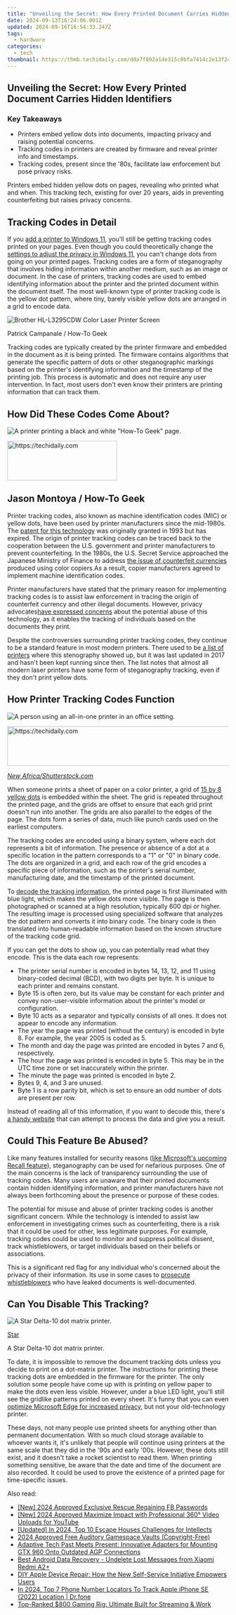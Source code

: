 ```yaml
---
title: "Unveiling the Secret: How Every Printed Document Carries Hidden Identifiers"
date: 2024-09-13T16:24:06.001Z
updated: 2024-09-16T16:54:33.247Z
tags:
  - hardware
categories:
  - tech
thumbnail: https://thmb.techidaily.com/dda7f892a14e315c0bfa7414c2e13f2432b695f38c3a471ddf15f2d24d24baec.jpg
---
```


## Unveiling the Secret: How Every Printed Document Carries Hidden Identifiers

### Key Takeaways

* Printers embed yellow dots into documents, impacting privacy and raising potential concerns.
* Tracking codes in printers are created by firmware and reveal printer info and timestamps.
* Tracking codes, present since the '80s, facilitate law enforcement but pose privacy risks.

 Printers embed hidden yellow dots on pages, revealing who printed what and when. This tracking tech, existing for over 20 years, aids in preventing counterfeiting but raises privacy concerns.

##  Tracking Codes in Detail

 If you [add a printer to Windows 11](https://video-capture.techidaily.com/updated-browsing-made-memorable-the-leading-screen-recorder-software-for-2024/), you'll still be getting tracking codes printed on your pages. Even though you could theoretically change the [settings to adjust the privacy in Windows 11](https://win-able.techidaily.com/reviving-game-playthroughs-solve-xbox-headset-problems-with-these-proven-steps/), you can't change dots from going on your printed pages. Tracking codes are a form of steganography that involves hiding information within another medium, such as an image or document. In the case of printers, tracking codes are used to embed identifying information about the printer and the printed document within the document itself. The most well-known type of printer tracking code is the yellow dot pattern, where tiny, barely visible yellow dots are arranged in a grid to encode data.

![Brother HL-L3295CDW Color Laser Printer Screen](https://static1.howtogeekimages.com/wordpress/wp-content/uploads/wm/2024/04/brother-hl-l3295cdw-color-laser-printer-screen-1.jpg) 

Patrick Campanale / How-To Geek

 Tracking codes are typically created by the printer firmware and embedded in the document as it is being printed. The firmware contains algorithms that generate the specific pattern of dots or other steganographic markings based on the printer's identifying information and the timestamp of the printing job. This process is automatic and does not require any user intervention. In fact, most users don't even know their printers are printing information that can track them.

##  How Did These Codes Come About?

![A printer printing a black and white "How-To Geek" page.](https://static1.howtogeekimages.com/wordpress/wp-content/uploads/2023/10/52775531323_2850f9e4cf_o-1.jpg) 

<!-- affiliate ads begin -->
<a href="https://bluettiit.sjv.io/c/5597632/2114264/17093" target="_top" id="2114264">
  <img src="//a.impactradius-go.com/display-ad/17093-2114264" border="0" alt="https://techidaily.com" width="250" height="90"/>
</a>
<img height="0" width="0" src="https://bluettiit.sjv.io/i/5597632/2114264/17093" style="position:absolute;visibility:hidden;" border="0" />
<!-- affiliate ads end -->

## Jason Montoya / How-To Geek

 Printer tracking codes, also known as machine identification codes (MIC) or yellow dots, have been used by printer manufacturers since the mid-1980s. The [patent for this technology](http://patents.google.com/patent/US5515451A/en) was originally granted in 1993 but has expired. The origin of printer tracking codes can be traced back to the cooperation between the U.S. government and printer manufacturers to prevent counterfeiting. In the 1980s, the U.S. Secret Service approached the Japanese Ministry of Finance to address [the issue of counterfeit currencies](https://www.bbc.com/future/article/20170607-why-printers-add-secret-tracking-dots) produced using color copiers.As a result, copier manufacturers agreed to implement machine identification codes.

 Printer manufacturers have stated that the primary reason for implementing tracking codes is to assist law enforcement in tracing the origin of counterfeit currency and other illegal documents. However, privacy advocates[have expressed concerns](https://www.eff.org/issues/printers) about the potential abuse of this technology, as it enables the tracking of individuals based on the documents they print.

 Despite the controversies surrounding printer tracking codes, they continue to be a standard feature in most modern printers. There used to be [a list of printers](https://www.eff.org/pages/list-printers-which-do-or-do-not-display-tracking-dots) where this stenography showed up, but it was last updated in 2017 and hasn't been kept running since then. The list notes that almost all modern laser printers have some form of steganography tracking, even if they don't print yellow dots.

##  How Printer Tracking Codes Function

![A person using an all-in-one printer in an office setting.](https://static1.howtogeekimages.com/wordpress/wp-content/uploads/2022/03/aio-printer-office.jpg) 

<!-- affiliate ads begin -->
<a href="https://unicoeye.pxf.io/c/5597632/2134492/18498" target="_top" id="2134492">
  <img src="//a.impactradius-go.com/display-ad/18498-2134492" border="0" alt="https://techidaily.com" width="728" height="90"/>
</a>
<img height="0" width="0" src="https://unicoeye.pxf.io/i/5597632/2134492/18498" style="position:absolute;visibility:hidden;" border="0" />
<!-- affiliate ads end -->

_[New Africa/Shutterstock.com](https://www.shutterstock.com/image-photo/employee-using-modern-printer-office-closeup-1923681830)_

 When someone prints a sheet of paper on a color printer, a grid of [15 by 8 yellow dots](https://w2.eff.org/Privacy/printers/docucolor/) is embedded within the sheet. The grid is repeated throughout the printed page, and the grids are offset to ensure that each grid print doesn't run into another. The grids are also parallel to the edges of the page. The dots form a series of data, much like punch cards used on the earliest computers.

 The tracking codes are encoded using a binary system, where each dot represents a bit of information. The presence or absence of a dot at a specific location in the pattern corresponds to a "1" or "0" in binary code. The dots are organized in a grid, and each row of the grid encodes a specific piece of information, such as the printer's serial number, manufacturing date, and the timestamp of the printed document.

 To [decode the tracking information](https://www.instructables.com/Yellow-Dots-of-Mystery-Is-Your-Printer-Spying-on-/), the printed page is first illuminated with blue light, which makes the yellow dots more visible. The page is then photographed or scanned at a high resolution, typically 600 dpi or higher. The resulting image is processed using specialized software that analyzes the dot pattern and converts it into binary code. The binary code is then translated into human-readable information based on the known structure of the tracking code grid.

 If you can get the dots to show up, you can potentially read what they encode. This is the data each row represents:

* The printer serial number is encoded in bytes 14, 13, 12, and 11 using binary-coded decimal (BCD), with two digits per byte. It is unique to each printer and remains constant.
* Byte 15 is often zero, but its value may be constant for each printer and convey non-user-visible information about the printer's model or configuration.
* Byte 10 acts as a separator and typically consists of all ones. It does not appear to encode any information.
* The year the page was printed (without the century) is encoded in byte 8\. For example, the year 2005 is coded as 5.
* The month and day the page was printed are encoded in bytes 7 and 6, respectively.
* The hour the page was printed is encoded in byte 5\. This may be in the UTC time zone or set inaccurately within the printer.
* The minute the page was printed is encoded in byte 2.
* Bytes 9, 4, and 3 are unused.
* Byte 1 is a row parity bit, which is set to ensure an odd number of dots are present per row.

 Instead of reading all of this information, if you want to decode this, there's [a handy website](https://w2.eff.org/Privacy/printers/docucolor/#program) that can attempt to process the data and give you a result.

##  Could This Feature Be Abused?

 Like many features installed for security reasons ([like Microsoft's upcoming Recall feature](https://youtube-stream.techidaily.com/in-2024-the-best-of-yt-a-deep-dive-into-music-dance-clips-23/)), steganography can be used for nefarious purposes. One of the main concerns is the lack of transparency surrounding the use of tracking codes. Many users are unaware that their printed documents contain hidden identifying information, and printer manufacturers have not always been forthcoming about the presence or purpose of these codes.

 The potential for misuse and abuse of printer tracking codes is another significant concern. While the technology is intended to assist law enforcement in investigating crimes such as counterfeiting, there is a risk that it could be used for other, less legitimate purposes. For example, tracking codes could be used to monitor and suppress political dissent, track whistleblowers, or target individuals based on their beliefs or associations.

 This is a significant red flag for any individual who's concerned about the privacy of their information. Its use in some cases to [prosecute whistleblowers](https://blog.erratasec.com/2017/06/how-intercept-outed-reality-winner.html#.WTcCt%5Fryvft) who have leaked documents is well-documented.

##  Can You Disable This Tracking?

![A Star Delta-10 dot matrix printer.](https://static1.howtogeekimages.com/wordpress/wp-content/uploads/2021/06/star_dot_matric_printer.jpg) 

[Star](https://www.vintagecomputing.com/index.php/archives/973/retro-scan-of-the-week-star-dot-matrix-printer)

A Star Delta-10 dot matrix printer.

 To date, it is impossible to remove the document tracking dots unless you decide to print on a dot-matrix printer. The instructions for printing these tracking dots are embedded in the firmware for the printer. The only solution some people have come up with is printing on yellow paper to make the dots even less visible. However, under a blue LED light, you'll still see the gridlike patterns printed on every sheet. It's funny that you can even [optimize Microsoft Edge for increased privacy](https://screen-capture.techidaily.com/2024-approved-zoom-webinars-for-newbies-a-practical-starter-manual/), but not your old-technology printer.

 These days, not many people use printed sheets for anything other than permanent documentation. With so much cloud storage available to whoever wants it, it's unlikely that people will continue using printers at the same scale that they did in the '90s and early '00s. However, these dots still exist, and it doesn't take a rocket scientist to read them. When printing something sensitive, be aware that the date and time of the document are also recorded. It could be used to prove the existence of a printed page for time-specific issues.

<ins class="adsbygoogle"
     style="display:block"
     data-ad-format="autorelaxed"
     data-ad-client="ca-pub-7571918770474297"
     data-ad-slot="1223367746"></ins>

<ins class="adsbygoogle"
     style="display:block"
     data-ad-client="ca-pub-7571918770474297"
     data-ad-slot="8358498916"
     data-ad-format="auto"
     data-full-width-responsive="true"></ins>

<span class="atpl-alsoreadstyle">Also read:</span>
<div><ul>
<li><a href="https://facebook-video-recording.techidaily.com/new-2024-approved-exclusive-rescue-regaining-fb-passwords/"><u>[New] 2024 Approved Exclusive Rescue Regaining FB Passwords</u></a></li>
<li><a href="https://youtube-lab.techidaily.com/024-approved-maximize-impact-with-professional-360-video-uploads-for-youtube/"><u>[New] 2024 Approved Maximize Impact with Professional 360° Video Uploads for YouTube</u></a></li>
<li><a href="https://screen-mirroring-recording.techidaily.com/updated-in-2024-top-10-escape-houses-challenges-for-intellects/"><u>[Updated] In 2024, Top 10 Escape Houses Challenges for Intellects</u></a></li>
<li><a href="https://article-files.techidaily.com/2024-approved-free-auditory-gamespace-vaults-copyright-free/"><u>2024 Approved Free Auditory Gamespace Vaults (Copyright-Free)</u></a></li>
<li><a href="https://hardware-tips.techidaily.com/adaptive-tech-past-meets-present-innovative-adapters-for-mounting-gtx-960-onto-outdated-agp-connections/"><u>Adaptive Tech Past Meets Present: Innovative Adapters for Mounting GTX 960 Onto Outdated AGP Connections</u></a></li>
<li><a href="https://phone-solutions.techidaily.com/best-android-data-recovery-undelete-lost-messages-from-xiaomi-redmi-a2plus-by-fonelab-android-recover-messages/"><u>Best Android Data Recovery - Undelete Lost Messages from Xiaomi Redmi A2+</u></a></li>
<li><a href="https://hardware-tips.techidaily.com/diy-apple-device-repair-how-the-new-self-service-initiative-empowers-users/"><u>DIY Apple Device Repair: How the New Self-Service Initiative Empowers Users</u></a></li>
<li><a href="https://ios-location-track.techidaily.com/in-2024-top-7-phone-number-locators-to-track-apple-iphone-se-2022-location-drfone-by-drfone-virtual-ios/"><u>In 2024, Top 7 Phone Number Locators To Track Apple iPhone SE (2022) Location | Dr.fone</u></a></li>
<li><a href="https://hardware-tips.techidaily.com/top-ranked-800-gaming-rig-ultimate-built-for-streaming-and-work/"><u>Top-Ranked $800 Gaming Rig: Ultimate Built for Streaming & Work</u></a></li>
</ul></div>

